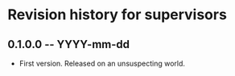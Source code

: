 # Revision history for supervisors

## 0.1.0.0 -- YYYY-mm-dd

* First version. Released on an unsuspecting world.
